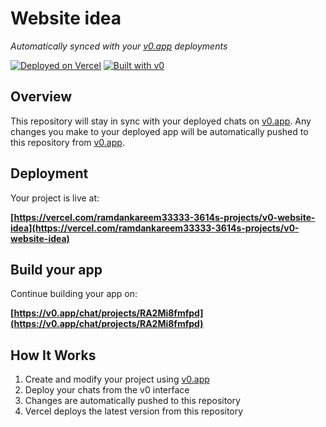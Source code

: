 # Website idea

*Automatically synced with your [v0.app](https://v0.app) deployments*

[![Deployed on Vercel](https://img.shields.io/badge/Deployed%20on-Vercel-black?style=for-the-badge&logo=vercel)](https://vercel.com/ramdankareem33333-3614s-projects/v0-website-idea)
[![Built with v0](https://img.shields.io/badge/Built%20with-v0.app-black?style=for-the-badge)](https://v0.app/chat/projects/RA2Mi8fmfpd)

## Overview

This repository will stay in sync with your deployed chats on [v0.app](https://v0.app).
Any changes you make to your deployed app will be automatically pushed to this repository from [v0.app](https://v0.app).

## Deployment

Your project is live at:

**[https://vercel.com/ramdankareem33333-3614s-projects/v0-website-idea](https://vercel.com/ramdankareem33333-3614s-projects/v0-website-idea)**

## Build your app

Continue building your app on:

**[https://v0.app/chat/projects/RA2Mi8fmfpd](https://v0.app/chat/projects/RA2Mi8fmfpd)**

## How It Works

1. Create and modify your project using [v0.app](https://v0.app)
2. Deploy your chats from the v0 interface
3. Changes are automatically pushed to this repository
4. Vercel deploys the latest version from this repository